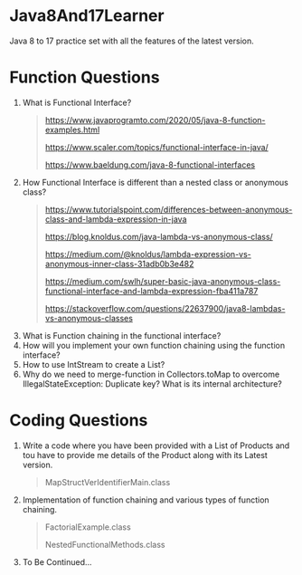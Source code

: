 # Java8And17Learner
Java 8 to 17 practice set with all the features of the latest version.

# Function Questions
1. What is Functional Interface?
   > https://www.javaprogramto.com/2020/05/java-8-function-examples.html
   >>
   > https://www.scaler.com/topics/functional-interface-in-java/
   > >
   > https://www.baeldung.com/java-8-functional-interfaces
2. How Functional Interface is different than a nested class or anonymous class?
   > https://www.tutorialspoint.com/differences-between-anonymous-class-and-lambda-expression-in-java
   >> 
   > https://blog.knoldus.com/java-lambda-vs-anonymous-class/
   >>
   > https://medium.com/@knoldus/lambda-expression-vs-anonymous-inner-class-31adb0b3e482
   >> 
   > https://medium.com/swlh/super-basic-java-anonymous-class-functional-interface-and-lambda-expression-fba411a787
   >> 
   > https://stackoverflow.com/questions/22637900/java8-lambdas-vs-anonymous-classes
3. What is Function chaining in the functional interface?
4. How will you implement your own function chaining using the function interface?
5. How to use IntStream to create a List?
6. Why do we need to merge-function in Collectors.toMap to overcome IllegalStateException: Duplicate key? What is its internal architecture?

# Coding Questions
1. Write a code where you have been provided with a List of Products and tou have to provide me details of the Product along with its Latest version.
   > MapStructVerIdentifierMain.class
2. Implementation of function chaining and various types of function chaining.
   > FactorialExample.class
   >>
   > NestedFunctionalMethods.class
3. To Be Continued...
